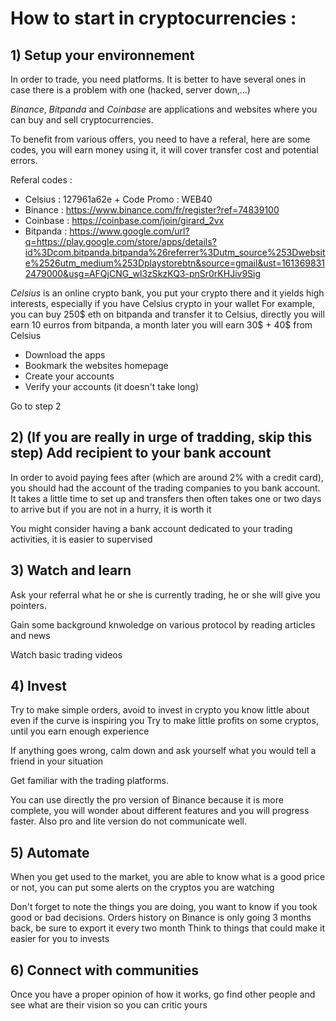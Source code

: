 # How to start in cryptocurrencies :

## 1) Setup your environnement

In order to trade, you need platforms. It is better to have several ones in case there is a problem with one (hacked, server down,...)

*Binance*, *Bitpanda* and *Coinbase* are applications and websites where you can buy and sell cryptocurrencies.

To benefit from various offers, you need to have a referal, here are some codes, you will earn money using it, it will cover transfer cost and potential errors.

Referal codes :

- Celsius : 127961a62e     + Code Promo : WEB40
- Binance : https://www.binance.com/fr/register?ref=74839100
- Coinbase : https://coinbase.com/join/girard_2vx
- Bitpanda : https://www.google.com/url?q=https://play.google.com/store/apps/details?id%3Dcom.bitpanda.bitpanda%26referrer%3Dutm_source%253Dwebsite%2526utm_medium%253Dplaystorebtn&source=gmail&ust=1613698312479000&usg=AFQjCNG_wl3zSkzKQ3-pnSr0rKHJiv9Sig 

*Celsius* is an online crypto bank, you put your crypto there and it yields high interests, especially if you have Celsius crypto in your wallet
For example, you can buy 250$ eth on bitpanda and transfer it to Celsius, directly you will earn 10 eurros from bitpanda, a month later you will earn 30$ + 40$ from Celsius

- Download the apps
- Bookmark the websites homepage
- Create your accounts
- Verify your accounts (it doesn't take long)

Go to step 2


## 2) (If you are really in urge of tradding, skip this step) Add recipient to your bank account

In order to avoid paying fees after (which are around 2% with a credit card), you should had the account of the trading companies to you bank account.
It takes a little time to set up and transfers then  often takes one or two days to arrive but if you are not in a hurry, it is worth it

You might consider having a bank account dedicated to your trading activities, it is easier to supervised


## 3) Watch and learn

Ask your referral what he or she is currently trading, he or she will give you pointers. 

Gain some background knwoledge on various protocol by reading articles and news

Watch basic trading videos

## 4) Invest

Try to make simple orders, avoid to invest in crypto you know little about even if the curve is inspiring you
Try to make little profits on some cryptos, until you earn enough experience

If anything goes wrong, calm down and ask yourself what you would tell a friend in your situation

Get familiar with the trading platforms.

You can use directly the pro version of Binance because it is more complete, you will wonder about different features and you will progress faster. Also pro and lite version do not communicate well.

## 5) Automate

When you get used to the market, you are able to know what is a good price or not, you can put some alerts on the cryptos you are watching

Don't forget to note the things you are doing, you want to know if you took good or bad decisions. Orders history on Binance is only going 3 months back, be sure to export it every two month
Think to things that could make it easier for you to invests 

## 6) Connect with communities

Once you have a proper opinion of how it works, go find other people and see what are their vision so you can critic yours
